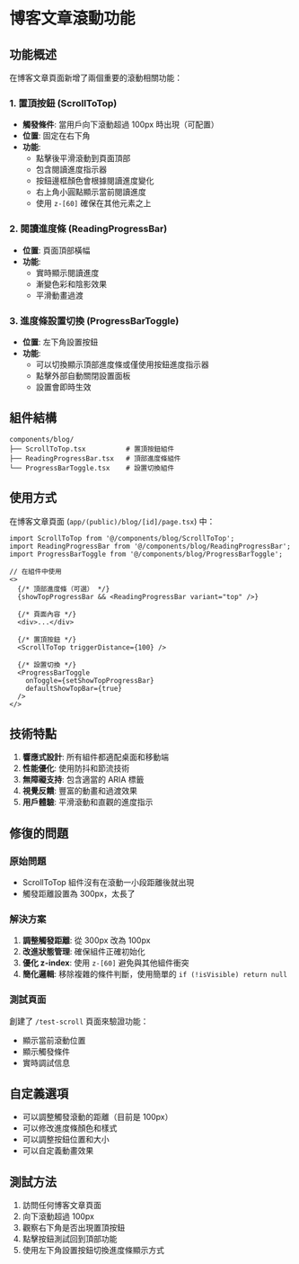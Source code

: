 # 博客文章滾動功能

## 功能概述

在博客文章頁面新增了兩個重要的滾動相關功能：

### 1. 置頂按鈕 (ScrollToTop)

- **觸發條件**: 當用戶向下滾動超過 100px 時出現（可配置）
- **位置**: 固定在右下角
- **功能**: 
  - 點擊後平滑滾動到頁面頂部
  - 包含閱讀進度指示器
  - 按鈕邊框顏色會根據閱讀進度變化
  - 右上角小圓點顯示當前閱讀進度
  - 使用 `z-[60]` 確保在其他元素之上

### 2. 閱讀進度條 (ReadingProgressBar)

- **位置**: 頁面頂部橫幅
- **功能**:
  - 實時顯示閱讀進度
  - 漸變色彩和陰影效果
  - 平滑動畫過渡

### 3. 進度條設置切換 (ProgressBarToggle)

- **位置**: 左下角設置按鈕
- **功能**:
  - 可以切換顯示頂部進度條或僅使用按鈕進度指示器
  - 點擊外部自動關閉設置面板
  - 設置會即時生效

## 組件結構

```
components/blog/
├── ScrollToTop.tsx          # 置頂按鈕組件
├── ReadingProgressBar.tsx   # 頂部進度條組件
└── ProgressBarToggle.tsx    # 設置切換組件
```

## 使用方式

在博客文章頁面 (`app/(public)/blog/[id]/page.tsx`) 中：

```tsx
import ScrollToTop from '@/components/blog/ScrollToTop';
import ReadingProgressBar from '@/components/blog/ReadingProgressBar';
import ProgressBarToggle from '@/components/blog/ProgressBarToggle';

// 在組件中使用
<>
  {/* 頂部進度條（可選） */}
  {showTopProgressBar && <ReadingProgressBar variant="top" />}
  
  {/* 頁面內容 */}
  <div>...</div>
  
  {/* 置頂按鈕 */}
  <ScrollToTop triggerDistance={100} />
  
  {/* 設置切換 */}
  <ProgressBarToggle 
    onToggle={setShowTopProgressBar}
    defaultShowTopBar={true}
  />
</>
```

## 技術特點

1. **響應式設計**: 所有組件都適配桌面和移動端
2. **性能優化**: 使用防抖和節流技術
3. **無障礙支持**: 包含適當的 ARIA 標籤
4. **視覺反饋**: 豐富的動畫和過渡效果
5. **用戶體驗**: 平滑滾動和直觀的進度指示

## 修復的問題

### 原始問題
- ScrollToTop 組件沒有在滾動一小段距離後就出現
- 觸發距離設置為 300px，太長了

### 解決方案
1. **調整觸發距離**: 從 300px 改為 100px
2. **改進狀態管理**: 確保組件正確初始化
3. **優化 z-index**: 使用 `z-[60]` 避免與其他組件衝突
4. **簡化邏輯**: 移除複雜的條件判斷，使用簡單的 `if (!isVisible) return null`

### 測試頁面
創建了 `/test-scroll` 頁面來驗證功能：
- 顯示當前滾動位置
- 顯示觸發條件
- 實時調試信息

## 自定義選項

- 可以調整觸發滾動的距離（目前是 100px）
- 可以修改進度條顏色和樣式
- 可以調整按鈕位置和大小
- 可以自定義動畫效果

## 測試方法

1. 訪問任何博客文章頁面
2. 向下滾動超過 100px
3. 觀察右下角是否出現置頂按鈕
4. 點擊按鈕測試回到頂部功能
5. 使用左下角設置按鈕切換進度條顯示方式 